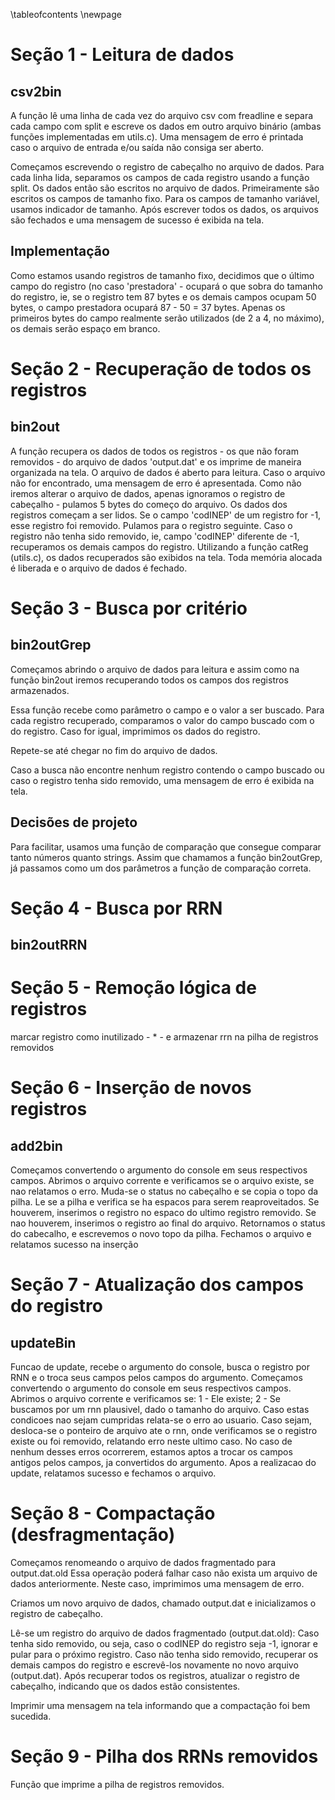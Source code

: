 \tableofcontents
\newpage

# Seção 1 - Leitura de dados

## csv2bin

A função lê uma linha de cada vez do arquivo csv com freadline e separa cada campo com split e escreve os dados em outro arquivo binário (ambas funções implementadas em utils.c).
Uma mensagem de erro é printada caso o arquivo de entrada e/ou saída não consiga ser aberto.

Começamos escrevendo o registro de cabeçalho no arquivo de dados.
Para cada linha lida, separamos os campos de cada registro usando a função split.
Os dados então são escritos no arquivo de dados.
Primeiramente são escritos os campos de tamanho fixo.
Para os campos de tamanho variável, usamos indicador de tamanho.
Após escrever todos os dados, os arquivos são fechados e uma mensagem de sucesso é exibida na tela.

## Implementação

Como estamos usando registros de tamanho fixo, decidimos que o último campo do registro (no caso 'prestadora' - ocupará o que sobra do tamanho do registro, ie, se o registro tem 87 bytes e os demais campos ocupam 50 bytes, o campo prestadora ocupará 87 - 50 = 37 bytes.
Apenas os primeiros bytes do campo realmente serão utilizados (de 2 a 4, no máximo), os demais serão espaço em branco.

# Seção 2 - Recuperação de todos os registros

## bin2out

A função recupera os dados de todos os registros - os que não foram removidos -  do arquivo de dados 'output.dat' e os imprime de maneira organizada na tela.
O arquivo de dados é aberto para leitura.
Caso o arquivo não for encontrado, uma mensagem de erro é apresentada.
Como não iremos alterar o arquivo de dados, apenas ignoramos o registro de cabeçalho - pulamos 5 bytes do começo do arquivo.
Os dados dos registros começam a ser lidos.
Se o campo 'codINEP' de um registro for -1, esse registro foi removido.
Pulamos para o registro seguinte.
Caso o registro não tenha sido removido, ie, campo 'codINEP' diferente de -1, recuperamos os demais campos do registro.
Utilizando a função catReg (utils.c), os dados recuperados são exibidos na tela.
Toda memória alocada é liberada e o arquivo de dados é fechado.

# Seção 3 - Busca por critério

## bin2outGrep

Começamos abrindo o arquivo de dados para leitura e assim como na função bin2out iremos recuperando todos os campos dos registros armazenados.

Essa função recebe como parâmetro o campo e o valor a ser buscado.
Para cada registro recuperado, comparamos o valor do campo buscado com o do registro.
Caso for igual, imprimimos os dados do registro.

Repete-se até chegar no fim do arquivo de dados.

Caso a busca não encontre nenhum registro contendo o campo buscado ou caso o registro tenha sido removido, uma mensagem de erro é exibida na tela.

## Decisões de projeto

Para facilitar, usamos uma função de comparação que consegue comparar tanto números quanto strings.
Assim que chamamos a função bin2outGrep, já passamos como um dos parâmetros a função de comparação correta.

# Seção 4 - Busca por RRN

## bin2outRRN

# Seção 5 - Remoção lógica de registros

marcar registro como inutilizado - * - e armazenar rrn na pilha de registros removidos

# Seção 6 - Inserção de novos registros

## add2bin

Começamos convertendo o argumento do console em seus respectivos campos.
Abrimos o arquivo corrente e verificamos se o arquivo existe, se nao relatamos o erro.
Muda-se o status no cabeçalho e se copia o topo da pilha.
Le se a pilha e verifica se ha espacos para serem reaproveitados.
Se houverem, inserimos o registro no espaco do ultimo registro removido.
Se nao houverem, inserimos o registro ao final do arquivo.
Retornamos o status do cabecalho, e escrevemos o novo topo da pilha.
Fechamos o arquivo e relatamos sucesso na inserção



# Seção 7 - Atualização dos campos do registro

## updateBin

Funcao de update, recebe o argumento do console, busca o registro por RNN e o troca seus campos pelos
campos do argumento.
Começamos convertendo o argumento do console em seus respectivos campos.
Abrimos o arquivo corrente e verificamos se:
1 - Ele existe;
2 - Se buscamos por um rnn plausivel, dado o tamanho do arquivo.
Caso estas condicoes nao sejam cumpridas relata-se o erro ao usuario.
Caso sejam, desloca-se o ponteiro de arquivo ate o rnn, onde verificamos se o registro existe ou foi removido, relatando erro neste ultimo caso.
No caso de nenhum desses erros ocorrerem, estamos aptos a trocar os campos antigos pelos campos, ja convertidos do argumento.
Apos a realizacao do update, relatamos sucesso e fechamos o arquivo.

# Seção 8 - Compactação (desfragmentação)

Começamos renomeando o arquivo de dados fragmentado para output.dat.old
Essa operação poderá falhar caso não exista um arquivo de dados anteriormente.
Neste caso, imprimimos uma mensagem de erro.

Criamos um novo arquivo de dados, chamado output.dat e inicializamos o registro de cabeçalho.

Lê-se um registro do arquivo de dados fragmentado (output.dat.old):
Caso tenha sido removido, ou seja, caso o codINEP do registro seja -1, ignorar e pular para o próximo registro.
Caso não tenha sido removido, recuperar os demais campos do registro e escrevê-los novamente no novo arquivo (output.dat).
Após recuperar todos os registros, atualizar o registro de cabeçalho, indicando que os dados estão consistentes.

Imprimir uma mensagem na tela informando que a compactação foi bem sucedida.

# Seção 9 - Pilha dos RRNs removidos

Função que imprime a pilha de registros removidos.


